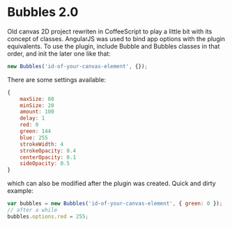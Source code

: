 Bubbles 2.0
==

Old canvas 2D project rewriten in CoffeeScript to play a little bit with its concept of classes. AngularJS was used to bind app options with the plugin equivalents. To use the plugin, include Bubble and Bubbles classes in that order, and init the later one like that:

```javascript
new Bubbles('id-of-your-canvas-element', {});
```

There are some settings available:

```javascript
{
	maxSize: 80
	minSize: 20
	amount: 100
	delay: 1
	red: 0
	green: 144
	blue: 255
	strokeWidth: 4
	strokeOpacity: 0.4
	centerOpacity: 0.1
	sideOpacity: 0.5
}
```

which can also be modified after the plugin was created. Quick and dirty example:

```javascript
var bubbles = new Bubbles('id-of-your-canvas-element', { green: 0 });
// after a while
bubbles.options.red = 255;
```



